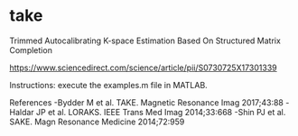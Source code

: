 # take
Trimmed Autocalibrating K-space Estimation Based On Structured Matrix Completion

https://www.sciencedirect.com/science/article/pii/S0730725X17301339

Instructions: execute the examples.m file in MATLAB.

References
-Bydder M et al. TAKE. Magnetic Resonance Imag 2017;43:88
-Haldar JP et al. LORAKS. IEEE Trans Med Imag 2014;33:668
-Shin PJ et al. SAKE. Magn Resonance Medicine 2014;72:959
